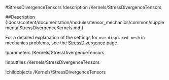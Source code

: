 #StressDivergenceTensors
!description /Kernels/StressDivergenceTensors


##Description
{!docs/content/documentation/modules/tensor_mechanics/common/supplementalStressDivergenceKernels.md!}


For a detailed explanation of the settings for `use_displaced_mesh` in mechanics problems, see the [StressDivergence](/tensor_mechanics/StressDivergence.md) page.

!parameters /Kernels/StressDivergenceTensors

!inputfiles /Kernels/StressDivergenceTensors

!childobjects /Kernels/StressDivergenceTensors
